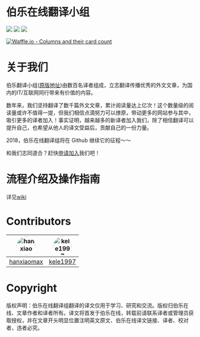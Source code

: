 # 伯乐在线翻译小组


[![](https://img.shields.io/badge/看板-waffle-blue.svg?longCache=true&style=plastic)](https://waffle.io/jobbole/translation-warehouse)
[![](https://img.shields.io/badge/网站-伯乐在线-blue.svg?longCache=true&style=plastic)](http://www.jobbole.com/)
[![](https://img.shields.io/badge/weibo-@伯乐在线-blue.svg?longCache=true&style=plastic)](https://weibo.com/jobbole)

[![Waffle.io - Columns and their card count](https://badge.waffle.io/jobbole/translation-warehouse.svg?columns=all)](https://waffle.io/jobbole/translation-warehouse)

# 关于我们 

伯乐翻译小组([原版地址](http://fanyi.jobbole.com/))由数百名译者组成，立志翻译传播优秀的外文文章，为国内的IT/互联网同行带来有价值的内容。


数年来，我们坚持翻译了数千篇外文文章，累计阅读量达上亿次！这个数量级的阅读量或许不值得一提，但我们相信点滴努力可以燎原，带动更多的网站参与其中，吸引更多的译者加入！事实证明，越来越多的新译者加入我们，除了相信翻译可以提升自己，也希望从他人的译文受益后，贡献自己的一份力量。

2018，伯乐在线翻译组将在 Github 继续它的征程～～

和我们志同道合？赶快[申请加入](https://github.com/jobbole/translation-warehouse/issues/new?title=%E8%AF%91%E8%80%85%E7%94%B3%E8%AF%B7&labels=M-Apply&assignees=hanxiaomax&template=application.md)我们吧！

# 流程介绍及操作指南
详见[wiki](https://github.com/jobbole/translation-warehouse/wiki)


#  Contributors

[<img alt="hanxiaomax" src="https://avatars1.githubusercontent.com/u/3370445?v=4&s=50" style="width:50px;border-radius:50px">](https://github.com/hanxiaomax) |[<img alt="kele1997" src="https://avatars2.githubusercontent.com/u/24707678?v=4&s=50" style="width:50px;border-radius:50px">](https://github.com/kele1997) |
:---: |:---: |
[hanxiaomax](https://github.com/hanxiaomax) |[kele1997](https://github.com/kele1997) |





# Copyright
版权声明：伯乐在线翻译组翻译的译文仅用于学习、研究和交流。版权归伯乐在线、文章作者和译者所有。译文将首发于伯乐在线，转载前请联系译者或管理员获取授权，并在文章开头明显位置注明英文原文、伯乐在线译文链接、译者、校对者，违者必究。
